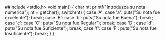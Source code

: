 ##include <stdio.h>
void main()
{ char nt; printf("Introduzca su nota numerica"); nt = getchar(); switch(nt)
	{ case 'A':
	  case 'a': puts("Su nota fue excelente"); break;
	  case 'B':
	  case 'b': puts("Su nota fue Buena"); break;
	  case 'c':
	  case 'C': puts("Su nota fue Regular"); break;
	  case 'D':
	  case 'd': puts("Su nota fue Suficiente"); break;
	  case 'f':
    case 'F': puts("Su nota fue Insuficiente"); break; }
}
